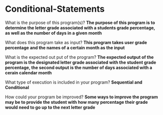 # Conditional-Statements



What is the purpose of this program(s)? **The purpose of this program is to determine the letter grade associated with a students grade percentage, as well as the number of days in a given month**

What does this program take as input? **This program takes user grade percentage and the names of a certain month as the input**

What is the expected out put of the program? **The expected output of the program is the designated letter grade associated with the student grade percentage, the second output is the number of days associated with a cerain calendar month**

What type of execution is included in your program? **Sequential and Conditional**

How could your program be improved? **Some ways to improve the program may be to provide the student with how many percentage their grade would need to go up to the next letter grade**
